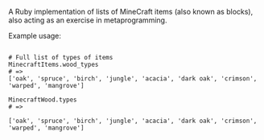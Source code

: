 A Ruby implementation of lists of MineCraft items (also known as blocks), also acting as an exercise in metaprogramming.

Example usage:

```

# Full list of types of items
MinecraftItems.wood_types
# => 
['oak', 'spruce', 'birch', 'jungle', 'acacia', 'dark oak', 'crimson', 'warped', 'mangrove']

MinecraftWood.types
# => 

['oak', 'spruce', 'birch', 'jungle', 'acacia', 'dark oak', 'crimson', 'warped', 'mangrove']
```
